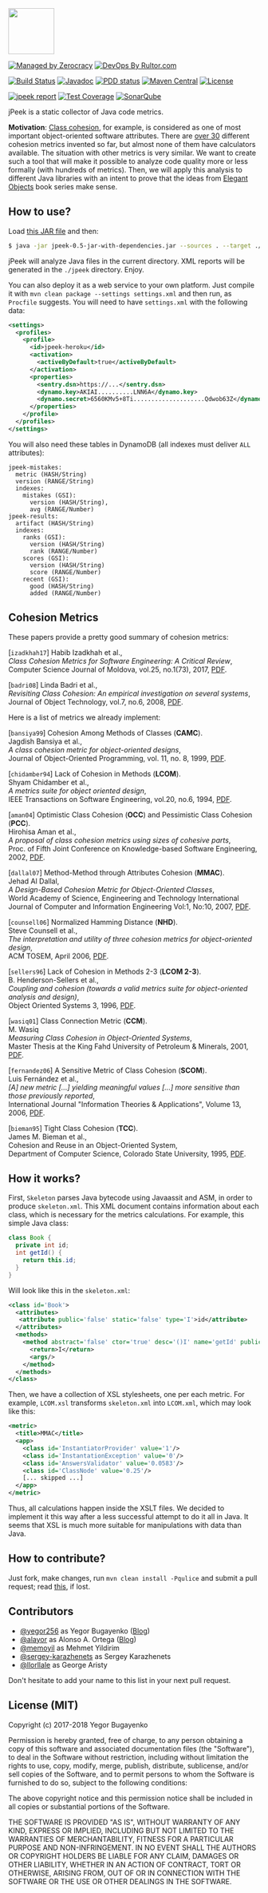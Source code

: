 <img src="http://www.jpeek.org/logo.svg" height="92px"/>

[![Managed by Zerocracy](https://www.0crat.com/badge/C7JGJ00DP.svg)](https://www.0crat.com/p/C7JGJ00DP)
[![DevOps By Rultor.com](http://www.rultor.com/b/yegor256/jpeek)](http://www.rultor.com/p/yegor256/jpeek)

[![Build Status](https://travis-ci.org/yegor256/jpeek.svg?branch=master)](https://travis-ci.org/yegor256/jpeek)
[![Javadoc](http://www.javadoc.io/badge/org.jpeek/jpeek.svg)](http://www.javadoc.io/doc/org.jpeek/jpeek)
[![PDD status](http://www.0pdd.com/svg?name=yegor256/jpeek)](http://www.0pdd.com/p?name=yegor256/jpeek)
[![Maven Central](https://img.shields.io/maven-central/v/org.jpeek/jpeek.svg)](https://maven-badges.herokuapp.com/maven-central/org.jpeek/jpeek)
[![License](https://img.shields.io/badge/license-MIT-green.svg)](https://github.com/yegor256/jpeek/blob/master/LICENSE.txt)

[![jpeek report](http://i.jpeek.org/org.jpeek/jpeek/badge.svg)](http://i.jpeek.org/org.jpeek/jpeek/)
[![Test Coverage](https://img.shields.io/codecov/c/github/yegor256/jpeek.svg)](https://codecov.io/github/yegor256/jpeek?branch=master)
[![SonarQube](https://img.shields.io/badge/sonar-ok-green.svg)](https://sonarcloud.io/dashboard?id=org.jpeek%3Ajpeek)

jPeek is a static collector of Java code metrics.

**Motivation**:
[Class cohesion](http://www.jot.fm/issues/issue_2008_07/article1.pdf), for example,
is considered as one of most important object-oriented software attributes.
There are
[over 30](http://www.math.md/files/csjm/v25-n1/v25-n1-(pp44-74).pdf)
different cohesion metrics invented so far, but almost none of them
have calculators available. The situation with other metrics is very similar.
We want to create such a tool that will make it
possible to analyze code quality more or less formally (with hundreds of metrics). Then, we will
apply this analysis to different Java libraries with an intent to prove
that the ideas from [Elegant Objects](http://www.yegor256.com/elegant-objects.html)
book series make sense.

## How to use?

Load [this JAR file](http://repo1.maven.org/maven2/org/jpeek/jpeek/0.5/jpeek-0.5-jar-with-dependencies.jar) and then:

```bash
$ java -jar jpeek-0.5-jar-with-dependencies.jar --sources . --target ./jpeek
```

jPeek will analyze Java files in the current directory.
XML reports will be generated in the `./jpeek` directory. Enjoy.

You can also deploy it as a web service to your own platform. Just compile it
with `mvn clean package --settings settings.xml` and then run, as `Procfile` suggests.
You will need to have `settings.xml` with the following data:

```xml
<settings>
  <profiles>
    <profile>
      <id>jpeek-heroku</id>
      <activation>
        <activeByDefault>true</activeByDefault>
      </activation>
      <properties>
        <sentry.dsn>https://...</sentry.dsn>
        <dynamo.key>AKIAI..........LNN6A</dynamo.key>
        <dynamo.secret>6560KMv5+8Ti....................Qdwob63Z</dynamo.secret>
      </properties>
    </profile>
  </profiles>
</settings>
```

You will also need these tables in DynamoDB (all indexes must deliver `ALL` attributes):

```
jpeek-mistakes:
  metric (HASH/String)
  version (RANGE/String)
  indexes:
    mistakes (GSI):
      version (HASH/String),
      avg (RANGE/Number)
jpeek-results:
  artifact (HASH/String)
  indexes:
    ranks (GSI):
      version (HASH/String)
      rank (RANGE/Number)
    scores (GSI):
      version (HASH/String)
      score (RANGE/Number)
    recent (GSI):
      good (HASH/String)
      added (RANGE/Number)
```

## Cohesion Metrics

These papers provide a pretty good summary of cohesion metrics:

[`izadkhah17`]
Habib Izadkhah et al.,<br/>
_Class Cohesion Metrics for Software Engineering: A Critical Review_,<br/>
Computer Science Journal of Moldova, vol.25, no.1(73), 2017,
[PDF](http://www.math.md/files/csjm/v25-n1/v25-n1-(pp44-74).pdf).

[`badri08`]
Linda Badri et al.,<br/>
_Revisiting Class Cohesion: An empirical investigation on several systems_,<br/>
Journal of Object Technology, vol.7, no.6, 2008,
[PDF](http://www.jot.fm/issues/issue_2008_07/article1.pdf).

Here is a list of metrics we already implement:

[`bansiya99`]
Cohesion Among Methods of Classes (**CAMC**).<br/>
Jagdish Bansiya et al.,<br/>
_A class cohesion metric for object-oriented designs_,<br/>
Journal of Object-Oriented Programming, vol. 11, no. 8, 1999,
[PDF](https://pdfs.semanticscholar.org/2709/1005bacefaee0242cf2643ba5efa20fa7c47.pdf).

[`chidamber94`]
Lack of Cohesion in Methods (**LCOM**).<br/>
Shyam Chidamber et al.,<br/>
_A metrics suite for object oriented design_,<br/>
IEEE Transactions on Software Engineering, vol.20, no.6, 1994,
[PDF](http://www.pitt.edu/~ckemerer/CK%20research%20papers/MetricForOOD_ChidamberKemerer94.pdf).

[`aman04`]
Optimistic Class Cohesion (**OCC**) and Pessimistic Class Cohesion (**PCC**).<br/>
Hirohisa Aman et al.,<br/>
_A proposal of class cohesion metrics using sizes of cohesive parts_,<br/>
Proc. of Fifth Joint Conference on Knowledge-based Software Engineering, 2002,
[PDF](https://www.researchgate.net/profile/Hirohisa_Aman/publication/268046583_A_Proposal_of_Class_Cohesion_Metrics_Using_Sizes_of_Cohesive_Parts/links/5729ca4b08ae057b0a060fa6/A-Proposal-of-Class-Cohesion-Metrics-Using-Sizes-of-Cohesive-Parts.pdf).

[`dallal07`]
Method-Method through Attributes Cohesion (**MMAC**).<br/>
Jehad Al Dallal,<br/>
_A Design-Based Cohesion Metric for Object-Oriented Classes_,<br/>
World Academy of Science, Engineering and Technology International Journal of Computer and Information Engineering Vol:1, No:10, 2007,
[PDF](http://waset.org/publications/5239/a-design-based-cohesion-metric-for-object-oriented-classes).

[`counsell06`]
Normalized Hamming Distance (**NHD**).<br/>
Steve Counsell et al.,<br/>
_The interpretation and utility of three cohesion metrics for object-oriented design_,<br/>
ACM TOSEM, April 2006,
[PDF](https://www.researchgate.net/publication/220403868_The_interpretation_and_utility_of_three_cohesion_metrics_for_object-oriented_design).

[`sellers96`]
Lack of Cohesion in Methods 2-3 (**LCOM 2-3**).<br/>
B. Henderson-Sellers et al.,<br/>
_Coupling and cohesion (towards a valid metrics suite for object-oriented analysis and design)_,<br/>
Object Oriented Systems 3, 1996,
[PDF](http://www.ibrarian.net/navon/paper/Coupling_and_cohesion__towards_a_valid_metrics_su.pdf?paperid=1090060).

[`wasiq01`]
Class Connection Metric (**CCM**).<br/>
M. Wasiq<br/>
_Measuring Class Cohesion in Object-Oriented Systems_,<br/>
Master Thesis at the King Fahd University of Petroleum & Minerals, 2001,
[PDF](http://eprints.kfupm.edu.sa/10437/1/10437.pdf).

[`fernandez06`]
A Sensitive Metric of Class Cohesion (**SCOM**).<br/>
Luis Fernández et al.,<br/>
_[A] new metric [...] yielding meaningful values [...] more sensitive than those previously reported_,<br/>
International Journal "Information Theories & Applications", Volume 13, 2006,
[PDF](http://citeseerx.ist.psu.edu/viewdoc/download;jsessionid=55D08270F99333F15E0937AF137F4468?doi=10.1.1.84.1506&rep=rep1&type=pdf).

[`bieman95`]
Tight Class Cohesion (**TCC**).<br/>
James M. Bieman et al.,<br/>
Cohesion and Reuse in an Object-Oriented System,<br/>
Department of Computer Science, Colorado State University, 1995,
[PDF](http://citeseerx.ist.psu.edu/viewdoc/summary?doi=10.1.1.53.2683).

## How it works?

First, `Skeleton` parses Java bytecode using Javaassit and ASM, in order to produce
`skeleton.xml`. This XML document contains information about each class, which
is necessary for the metrics calculations. For example, this simple Java
class:

```java
class Book {
  private int id;
  int getId() {
    return this.id;
  }
}
```

Will look like this in the `skeleton.xml`:

```xml
<class id='Book'>
  <attributes>
   <attribute public='false' static='false' type='I'>id</attribute>
  </attributes>
  <methods>
    <method abstract='false' ctor='true' desc='()I' name='getId' public='true' static='false'>
      <return>I</return>
      <args/>
    </method>
  </methods>
</class>
```

Then, we have a collection of XSL stylesheets, one per each metric. For example,
`LCOM.xsl` transforms `skeleton.xml` into `LCOM.xml`, which may look like this:

```xml
<metric>
  <title>MMAC</title>
  <app>
    <class id='InstantiatorProvider' value='1'/>
    <class id='InstantationException' value='0'/>
    <class id='AnswersValidator' value='0.0583'/>
    <class id='ClassNode' value='0.25'/>
    [... skipped ...]
  </app>
</metric>
```

Thus, all calculations happen inside the XSLT files. We decided to implement
it this way after a less successful attempt to do it all in Java. It seems
that XSL is much more suitable for manipulations with data than Java.

## How to contribute?

Just fork, make changes, run `mvn clean install -Pqulice` and submit
a pull request; read [this](http://www.yegor256.com/2014/04/15/github-guidelines.html),
if lost.

## Contributors

  - [@yegor256](https://github.com/yegor256) as Yegor Bugayenko ([Blog](http://www.yegor256.com))
  - [@alayor](https://github.com/alayor) as Alonso A. Ortega ([Blog](http://www.alayor.com))
  - [@memoyil](https://github.com/memoyil) as Mehmet Yildirim
  - [@sergey-karazhenets](https://github.com/sergey-karazhenets) as Sergey Karazhenets
  - [@llorllale](https://github.com/llorllale) as George Aristy

Don't hesitate to add your name to this list in your next pull request.

## License (MIT)

Copyright (c) 2017-2018 Yegor Bugayenko

Permission is hereby granted, free of charge, to any person obtaining a copy
of this software and associated documentation files (the "Software"), to deal
in the Software without restriction, including without limitation the rights
to use, copy, modify, merge, publish, distribute, sublicense, and/or sell
copies of the Software, and to permit persons to whom the Software is
furnished to do so, subject to the following conditions:

The above copyright notice and this permission notice shall be included
in all copies or substantial portions of the Software.

THE SOFTWARE IS PROVIDED "AS IS", WITHOUT WARRANTY OF ANY KIND, EXPRESS OR
IMPLIED, INCLUDING BUT NOT LIMITED TO THE WARRANTIES OF MERCHANTABILITY,
FITNESS FOR A PARTICULAR PURPOSE AND NON-INFRINGEMENT. IN NO EVENT SHALL THE
AUTHORS OR COPYRIGHT HOLDERS BE LIABLE FOR ANY CLAIM, DAMAGES OR OTHER
LIABILITY, WHETHER IN AN ACTION OF CONTRACT, TORT OR OTHERWISE, ARISING FROM,
OUT OF OR IN CONNECTION WITH THE SOFTWARE OR THE USE OR OTHER DEALINGS IN THE
SOFTWARE.
